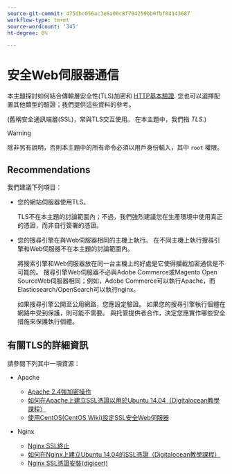 ```yaml
---
source-git-commit: 475dbc056ac3e6a00c8f794259bb0fbf04143687
workflow-type: tm+mt
source-wordcount: '345'
ht-degree: 0%

---
```

# 安全Web伺服器通信

本主題探討如何結合傳輸層安全性(TLS)加密和 [HTTP基本驗證](https://datatracker.ietf.org/doc/html/rfc2617). 您也可以選擇配置其他類型的驗證；我們提供這些資料的參考。

(舊稱安全通訊端層(SSL)，常與TLS交互使用。 在本主題中，我們指 *TLS*.)

>[!WARNING]
>
>除非另有說明，否則本主題中的所有命令必須以用戶身份輸入，其中 `root` 權限。

## Recommendations

我們建議下列項目：

* 您的網站伺服器使用TLS。

   TLS不在本主題的討論範圍內；不過，我們強烈建議您在生產環境中使用真正的憑證，而非自行簽署的憑證。

* 您的搜尋引擎在與Web伺服器相同的主機上執行。 在不同主機上執行搜尋引擎和Web伺服器不在本主題的討論範圍內。

   將搜索引擎和Web伺服器放在同一台主機上的好處是它使得攔截加密通信是不可能的。 搜尋引擎Web伺服器不必與Adobe Commerce或Magento Open SourceWeb伺服器相同；例如，Adobe Commerce可以執行Apache，而Elasticsearch/OpenSearch可以執行nginx。

   如果搜尋引擎公開至公用網路，您應設定驗證。 如果您的搜尋引擎執行個體在網路中受到保護，則可能不需要。 與托管提供者合作，決定您應實作哪些安全措施來保護執行個體。

## 有關TLS的詳細資訊

請參閱下列其中一項資源：

* Apache

   * [Apache 2.4強加密操作](https://httpd.apache.org/docs/2.4/ssl/ssl_howto.html)
   * [如何在Apache上建立SSL憑證以用於Ubuntu 14.04（Digitalocean教學課程）](https://www.digitalocean.com/community/tutorials/how-to-create-a-ssl-certificate-on-apache-for-ubuntu-14-04)
   * [使用CentOS(CentOS Wiki)設定SSL安全Web伺服器](https://wiki.centos.org/HowTos/Https)

* Nginx

   * [Nginx SSL終止](https://www.nginx.com/resources/admin-guide/nginx-ssl-termination/)
   * [如何在Nginx上建立Ubuntu 14.04的SSL憑證（Digitalocean教學課程）](https://www.digitalocean.com/community/tutorials/how-to-create-an-ssl-certificate-on-nginx-for-ubuntu-14-04)
   * [Nginx SSL憑證安裝(digicert)](https://www.digicert.com/ssl-certificate-installation-nginx.htm)
